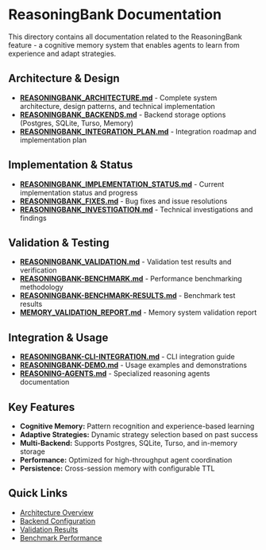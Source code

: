 # ReasoningBank Documentation

This directory contains all documentation related to the ReasoningBank feature - a cognitive memory system that enables agents to learn from experience and adapt strategies.

## Architecture & Design

- **[REASONINGBANK_ARCHITECTURE.md](./REASONINGBANK_ARCHITECTURE.md)** - Complete system architecture, design patterns, and technical implementation
- **[REASONINGBANK_BACKENDS.md](./REASONINGBANK_BACKENDS.md)** - Backend storage options (Postgres, SQLite, Turso, Memory)
- **[REASONINGBANK_INTEGRATION_PLAN.md](./REASONINGBANK_INTEGRATION_PLAN.md)** - Integration roadmap and implementation plan

## Implementation & Status

- **[REASONINGBANK_IMPLEMENTATION_STATUS.md](./REASONINGBANK_IMPLEMENTATION_STATUS.md)** - Current implementation status and progress
- **[REASONINGBANK_FIXES.md](./REASONINGBANK_FIXES.md)** - Bug fixes and issue resolutions
- **[REASONINGBANK_INVESTIGATION.md](./REASONINGBANK_INVESTIGATION.md)** - Technical investigations and findings

## Validation & Testing

- **[REASONINGBANK_VALIDATION.md](./REASONINGBANK_VALIDATION.md)** - Validation test results and verification
- **[REASONINGBANK-BENCHMARK.md](./REASONINGBANK-BENCHMARK.md)** - Performance benchmarking methodology
- **[REASONINGBANK-BENCHMARK-RESULTS.md](./REASONINGBANK-BENCHMARK-RESULTS.md)** - Benchmark test results
- **[MEMORY_VALIDATION_REPORT.md](./MEMORY_VALIDATION_REPORT.md)** - Memory system validation report

## Integration & Usage

- **[REASONINGBANK-CLI-INTEGRATION.md](./REASONINGBANK-CLI-INTEGRATION.md)** - CLI integration guide
- **[REASONINGBANK-DEMO.md](./REASONINGBANK-DEMO.md)** - Usage examples and demonstrations
- **[REASONING-AGENTS.md](./REASONING-AGENTS.md)** - Specialized reasoning agents documentation

## Key Features

- **Cognitive Memory:** Pattern recognition and experience-based learning
- **Adaptive Strategies:** Dynamic strategy selection based on past success
- **Multi-Backend:** Supports Postgres, SQLite, Turso, and in-memory storage
- **Performance:** Optimized for high-throughput agent coordination
- **Persistence:** Cross-session memory with configurable TTL

## Quick Links

- [Architecture Overview](./REASONINGBANK_ARCHITECTURE.md#architecture-overview)
- [Backend Configuration](./REASONINGBANK_BACKENDS.md#backend-options)
- [Validation Results](./REASONINGBANK_VALIDATION.md#test-results)
- [Benchmark Performance](./REASONINGBANK-BENCHMARK-RESULTS.md#performance-metrics)
